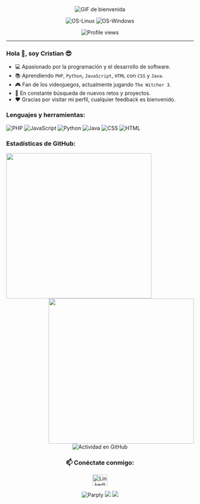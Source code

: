 <!DOCTYPE html>
<html lang="en">

<head>
    <meta charset="UTF-8">
    <meta name="viewport" content="width=device-width, initial-scale=1.0">
</head>

<body>
    <div align="center">
        <img src="https://images.squarespace-cdn.com/content/v1/535189c9e4b06b13869d2ddb/1449998365073-UY5T27GHV53XJWYOWLFK/image-asset.gif" alt="GIF de bienvenida">
    </div>
    <div align="center">
        <p>
            <img src="https://img.shields.io/badge/Linux-FCC624?style=for-the-badge&logo=linux&logoColor=black" alt="OS-Linux">
            <img src="https://img.shields.io/badge/Windows-0078D6?style=for-the-badge&logo=windows&logoColor=white" alt="OS-Windows">
        </p>
    </div>
    <div align="center">
        <img src="https://komarev.com/ghpvc/?username=neouruguayancr&color=blueviolet&style=flat&label=PROFILE+VIEWS" alt="Profile views">
    </div>
    <hr width="100%">
    <h3>Hola 👋, soy Cristian 😎</h3>
    <ul>
        <li>💻 Apasionado por la programación y el desarrollo de software.</li>
        <li>📚 Aprendiendo <code>PHP</code>, <code>Python</code>, <code>JavaScript</code>, <code>HTML</code> con <code>CSS</code> y <code>Java</code>.</li>
        <li>🎮 Fan de los videojuegos, actualmente jugando <code>The Witcher 3</code>.</li>
        <li>🚀 En constante búsqueda de nuevos retos y proyectos.</li>
        <li>❤️ Gracias por visitar mi perfil, cualquier feedback es bienvenido.</li>
    </ul>
    <h3>Lenguajes y herramientas:</h3>
    <p>
        <img src="https://img.shields.io/badge/PHP-777BB4?style=for-the-badge&logo=php&logoColor=white" alt="PHP">
        <img src="https://img.shields.io/badge/JavaScript-323330?style=for-the-badge&logo=javascript&logoColor=F7DF1E" alt="JavaScript">
        <img src="https://img.shields.io/badge/Python-FFD43B?style=for-the-badge&logo=python&logoColor=blue" alt="Python">
        <img src="https://img.shields.io/badge/Java-ED8B00?style=for-the-badge&logo=java&logoColor=white" alt="Java">
        <img src="https://img.shields.io/badge/CSS3-1572B6?style=for-the-badge&logo=css3&logoColor=white" alt="CSS">
        <img src="https://img.shields.io/badge/HTML5-E34F26?style=for-the-badge&logo=html5&logoColor=white" alt="HTML">
    </p>
    <h3>Estadísticas de GitHub:</h3>
    <div align="center">
        <img align="left" width=390 src="https://github-readme-stats.vercel.app/api?username=neouruguayancr&show_icons=true&theme=midnight-purple&hide_border=true" />
        <img align="right" width=390 src="https://github-readme-streak-stats.herokuapp.com?user=neouruguayancr&theme=midnight-purple&hide_border=true&date_format=j/n/Y" />
    </div>
    <br><br><br><br><br>
    <div align="center">
        <img src="https://github-readme-activity-graph.vercel.app/graph?username=neouruguayancr&color=9745f5&bg_color=000000&line=9745f5&point=ffffff&area_color=000000&hide_border=true&area=true" alt="Actividad en GitHub" />
    </div>
    <h3 align="center"> 📫 Conéctate conmigo:</h3>
    <p align="center">
        <a href="https://www.linkedin.com/in/TuLinkedIn" target="blank">
            <img src="https://raw.githubusercontent.com/rahuldkjain/github-profile-readme-generator/master/src/images/icons/Social/linked-in-alt.svg" alt="LinkedIn" height="30" width="40" />
        </a>
    </p>
    <p align="center">
  <img src="https://komarev.com/ghpvc/?username=Parply" alt="Parply" />
    <a href="https://github.com/Parply/"><img src="https://img.shields.io/github/followers/Parply?style=flat-square?color=%234CC61E&label=GitHub%20Followers%20"/></a>
  <a href="https://github.com/Parply/"><img src="https://img.shields.io/github/last-commit/Parply/Parply?style=flat-square?color=red&label=Last%20Updated%20"/></a>
</p>
</body>
</html>
